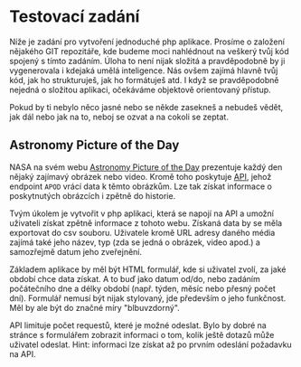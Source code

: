 # Testovací zadání

Níže je zadání pro vytvoření jednoduché php aplikace. Prosíme o založení nějakého GIT repozitáře, kde budeme moci nahlédnout na veškerý tvůj kód spojený s tímto zadáním. Úloha to není nijak složitá a pravděpodobně by ji vygenerovala i kdejaká umělá inteligence. Nás ovšem zajímá hlavně tvůj kód, jak ho strukturuješ, jak ho formátuješ atd. I když se pravděpodobně nejedná o složitou aplikaci, očekáváme objektově orientovaný přístup.

Pokud by ti nebylo něco jasné nebo se někde zasekneš a nebudeš vědět, jak dál nebo jak na to, neboj se ozvat a na cokoli se zeptat.


## Astronomy Picture of the Day

NASA na svém webu [Astronomy Picture of the Day](http://apod.nasa.gov/apod/astropix.html) prezentuje každý den nějaký zajímavý obrázek nebo video. Kromě toho poskytuje [API](https://api.nasa.gov/), jehož endpoint `APOD` vrácí data k těmto obrázkům. Lze tak získat informace o poskytnutých obrázcích i zpětně do historie.

Tvým úkolem je vytvořit v php aplikaci, která se napojí na API a umožní uživateli získat zpětně informace z tohoto webu. Získaná data by se měla exportovat do csv souboru. Uživatele kromě URL adresy daného média zajímá také jeho název, typ (zda se jedná o obrázek, video apod.) a samozřejmě datum jeho zveřejnění.

Základem aplikace by měl být HTML formulář, kde si uživatel zvolí, za jaké období chce data získat. A to buď jako datum od/do, nebo zadáním počátečního dne a délky období (např. týden, měsíc nebo přesný počet dní). Formulář nemusí být nijak stylovaný, jde především o jeho funkčnost. Měl by ale být do značné míry "blbuvzdorný".

API limituje počet requestů, které je možné odeslat. Bylo by dobré na stránce s formulářem zobrazit informaci o tom, kolik ještě dotazů může uživatel odeslat. Hint: informaci lze získat až po prvním odeslání požadavku na API.
